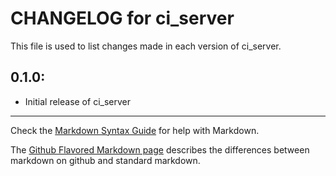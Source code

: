 # CHANGELOG for ci_server

This file is used to list changes made in each version of ci_server.

## 0.1.0:

* Initial release of ci_server

- - - 
Check the [Markdown Syntax Guide](http://daringfireball.net/projects/markdown/syntax) for help with Markdown.

The [Github Flavored Markdown page](http://github.github.com/github-flavored-markdown/) describes the differences between markdown on github and standard markdown.
